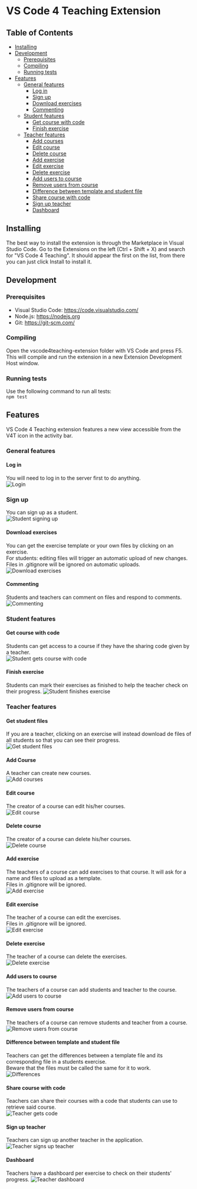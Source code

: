 # VS Code 4 Teaching Extension

## Table of Contents

- [Installing](README.md#installing)
- [Development](README.md#development)
  - [Prerequisites](README.md#prerequisites)
  - [Compiling](README.md#compiling)
  - [Running tests](README.md#running-tests)
- [Features](README.md#features)
  - [General features](README.md#general-features)
    - [Log in](README.md#log-in)
    - [Sign up](README.md#sign-up)
    - [Download exercises](README.md#download-exercises)
    - [Commenting](README.md#commenting)
  - [Student features](README.md#student-features)
    - [Get course with code](README.md#get-course-with-code)
    - [Finish exercise](README.md#finish-exercise)
  - [Teacher features](README.md#teacher-features)
    - [Add courses](README.md#add-course)
    - [Edit course](README.md#edit-course)
    - [Delete course](README.md#delete-course)
    - [Add exercise](README.md#add-exercise)
    - [Edit exercise](README.md#edit-exercise)
    - [Delete exercise](README.md#delete-exercise)
    - [Add users to course](README.md#add-users-to-course)
    - [Remove users from course](README.md#remove-users-from-course)
    - [Difference between template and student file](README.md#difference-between-template-and-student-file)
    - [Share course with code](README.md#share-course-with-code)
    - [Sign up teacher](README.md#sign-up-teacher)
    - [Dashboard](README.md#dashboard)

## Installing

The best way to install the extension is through the Marketplace in Visual Studio Code.
Go to the Extensions on the left (Ctrl + Shift + X) and search for "VS Code 4 Teaching". It should appear the first on the list, from there you can just click Install to install it.

## Development

### Prerequisites

- Visual Studio Code: <https://code.visualstudio.com/>
- Node.js: <https://nodejs.org>
- Git: <https://git-scm.com/>

### Compiling

Open the vscode4teaching-extension folder with VS Code and press F5. This will compile and run the extension in a new Extension Development Host window.

### Running tests

Use the following command to run all tests:  
`npm test`  

## Features

VS Code 4 Teaching extension features a new view accessible from the V4T icon in the activity bar.

### General features

#### Log in

You will need to log in to the server first to do anything.  
![Login](doc_images/Login.gif)

### Sign up

You can sign up as a student.  
![Student signing up](doc_images/SignupStudent.gif)

#### Download exercises

You can get the exercise template or your own files by clicking on an exercise.  
For students: editing files will trigger an automatic upload of new changes.  
Files in .gitignore will be ignored on automatic uploads.  
![Download exercises](doc_images/DownloadExercise.gif)

#### Commenting

Students and teachers can comment on files and respond to comments.  
![Commenting](../readme_resources/studentcomment.gif)

### Student features

#### Get course with code

Students can get access to a course if they have the sharing code given by a teacher.  
![Student gets course with code](doc_images/ShareCourseStudent.gif)

#### Finish exercise

Students can mark their exercises as finished to help the teacher check on their progress.
![Student finishes exercise](../readme_resources/finishexercise.gif)

### Teacher features

#### Get student files

If you are a teacher, clicking on an exercise will instead download de files of all students so that you can see their progress.  
![Get student files](doc_images/GetStudentFiles.gif)

#### Add Course

A teacher can create new courses.  
![Add courses](doc_images/AddCourse.gif)

#### Edit course

The creator of a course can edit his/her courses.  
![Edit course](doc_images/EditCourse.gif)

#### Delete course

The creator of a course can delete his/her courses.  
![Delete course](doc_images/DeleteCourse.gif)

#### Add exercise

The teachers of a course can add exercises to that course. It will ask for a name and files to upload as a template.  
Files in .gitignore will be ignored.  
![Add exercise](doc_images/AddExercise.gif)

#### Edit exercise

The teacher of a course can edit the exercises.  
Files in .gitignore will be ignored.  
![Edit exercise](doc_images/EditExercise.gif)

#### Delete exercise

The teacher of a course can delete the exercises.  
![Delete exercise](doc_images/DeleteExercise.gif)

#### Add users to course

The teachers of a course can add students and teacher to the course.  
![Add users to course](doc_images/AddUsersCourse.gif)

#### Remove users from course

The teachers of a course can remove students and teacher from a course.  
![Remove users from course](doc_images/RemoveUsersCourse.gif)

#### Difference between template and student file

Teachers can get the differences between a template file and its corresponding file in a students exercise.  
Beware that the files must be called the same for it to work.  
![Differences](../readme_resources/diff.gif)

#### Share course with code

Teachers can share their courses with a code that students can use to retrieve said course.  
![Teacher gets code](doc_images/ShareCourseTeacher.gif)

#### Sign up teacher

Teachers can sign up another teacher in the application.  
![Teacher signs up teacher](doc_images/SignupTeacher.gif)

#### Dashboard

Teachers have a dashboard per exercise to check on their students' progress.
![Teacher dashboard](../readme_resources/dashboard.png)
